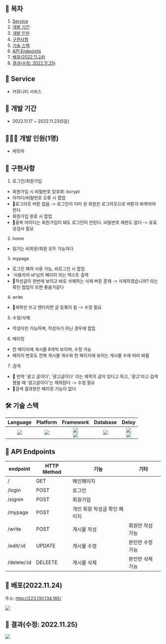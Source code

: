 ## 📎 목차
1. [Service](#-service)
2. [개발 기간](#-개발-기간)
3. [개발 인원](#-개발-인원1명)
4. [구현사항](#-구현사항)
5. [기술 스택](#-기술-스택)
6. [API Endpoints](#-api-endpoints)
7. [배포(2022.11.24)](#-배포20221124)
8. [결과(수정: 2022.11.25)](#-결과수정-20221125)


## 🚀 Service
- 커뮤니티 서비스

## 📆 개발 기간
- 2022.11.17 ~ 2022.11.23(5일)

## 🧑🏻‍💻 개발 인원(1명)
- 박민하

## 📝 구현사항
1. 로그인/회원가입
- 회원가입 시 비밀번호 암호화: bcrypt
- 아이디/비밀번호 오류 시 팝업
- 🚫로그아웃 버튼 없음 -> 로그인이 이미 된 회원은 로그아웃으로 버튼이 바뀌어야 한다 
- 회원가입 완료 시 팝업
- 🚫중복 아이디는 회원가입이 돼도 로그인이 안된다. 비밀번호 제한도 없다 -> 유효성검사 필요

2. home
- 읽기는 비회원/회원 모두 가능하다

3. mypage
- 로그인 해야 사용 가능, 비로그인 시 팝업
- '사용자의 id'님의 페이지 라는 텍스트 출력
- 🚫작성글이 한번에 보이고 바로 삭제하는 삭제 버튼 존재 -> 삭제하겠습니까? 라는 확인 팝업이 뜨면 좋을거같다

4. write
- 🚫제목만 쓰고 엔터치면 글 등록이 됨 -> 수정 필요

5. 수정/삭제
- 작성자만 가능하며, 작성자가 아닌 경우에 팝업

6. 페이징
- 한 페이지에 게시물 8개씩 보이며, 수정 가능
- 페이지 번호도 전체 게시물 개수와 한 페이지에 보이는 게시물 수에 따라 바뀜

7. 검색
- 🚫 만약 '광고 글이다', '광고글이다' 라는 제목의 글이 있다고 하고, '광고'라고 검색했을 때 '광고글이다'는 제외된다 -> 수정 필요
- 🚫검색 결과창은 페이징 기능이 없다

## 🛠 기술 스택
Language | Platform | Framework | Database | Deloy
| :----------------------------------------------------------------------------------------------------: | :----------------------------------------------------------------------------------------------------: | :--------------------------------------------------------------------------------------------------: | :----------------------------------------------------------------------------------------------------------: | :----------------------------------------------------------------------------------------------------------: 
<img src="https://img.shields.io/badge/JavaScript-F7DF1E?style=for-the-badge&logo=JavaScript&logoColor=white"> | <img src="https://img.shields.io/badge/Node.js-10.19.0-339933?style=for-the-badge&logo=Node.js&logoColor=white"> | <img src="https://img.shields.io/badge/express-4.18.2-000000?style=for-the-badge&logo=express&logoColor=white"> </br> <img src="https://img.shields.io/badge/Bootstrap-5.2.2-7952B3?style=for-the-badge&logo=Bootstrap&logoColor=white"> | <img src="https://img.shields.io/badge/MongoDB-3.6.4-47A248?style=for-the-badge&logo=MongoDB&logoColor=white"> | <img src="https://img.shields.io/badge/navercloud-03C75A?style=for-the-badge&logo=naver&logoColor=white"> </br> <img src="https://img.shields.io/badge/nginx-009639?style=for-the-badge&logo=nginx&logoColor=white">


## 🎯 API Endpoints
| endpoint | HTTP Method | 기능 | 기타
|----------|-------------| ---  | --
|/ | GET | 메인페이지 | 
|/login | POST | 로그인
|/signin | POST | 회원가입
|/mypage | POST | 개인 회원 작성글 확인 페이지
|/write | POST | 게시물 작성 | 회원만 작성 가능
|/edit/:id | UPDATE | 게시물 수정 | 본인만 수정 가능
|/delete/:id | DELEETE | 게시물 삭제 | 본인만 삭제 가능

## 🔖 배포(2022.11.24)
주소: http://223.130.134.185/

![](https://velog.velcdn.com/images/miracle-21/post/81fc918c-a505-4235-8d0e-37bb93d5f3b8/image.png)


## 🔖 결과(수정: 2022.11.25)
![](https://velog.velcdn.com/images/miracle-21/post/f851da54-7ffe-4681-8e2b-6e3f005fd7e8/image.gif)
